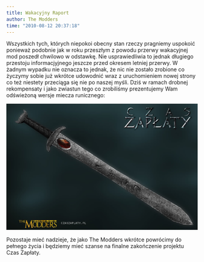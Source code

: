 ```yaml
---
title: Wakacyjny Raport
author: The Modders
time: "2010-08-12 20:37:18"
---
```


Wszystkich tych, których niepokoi obecny stan rzeczy pragniemy uspokoić ponieważ podobnie jak w roku przeszłym z powodu przerwy wakacyjnej mod poszedł chwilowo w odstawkę. Nie usprawiedliwia to jednak długiego przestoju informacjyjnego jeszcze przed okresem letniej przerwy. W żadnym wypadku nie oznacza to jednak, że nic nie zostało zrobione co życzymy sobie już wkrótce udowodnić wraz z uruchomieniem nowej strony co też niestety przeciąga się nie po naszej myśli. Dziś w ramach drobnej rekompensaty i jako zwiastun tego co zrobiliśmy prezentujemy Wam odświeżoną wersje miecza runicznego:

![miecz runiczny](/gallery/2zpjwhg.jpg)

Pozostaje mieć nadzieje, że jako The Modders wkrótce powrócimy do pełnego życia i będziemy mieć szanse na finalne zakończenie projektu Czas Zapłaty.